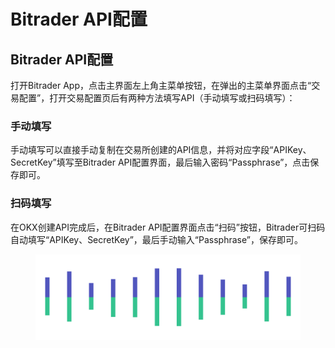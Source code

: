 # Bitrader API配置



## Bitrader API配置

打开Bitrader App，点击主界面左上角主菜单按钮，在弹出的主菜单界面点击“交易配置”，打开交易配置页后有两种方法填写API（手动填写或扫码填写）：

### 手动填写

手动填写可以直接手动复制在交易所创建的API信息，并将对应字段“APIKey、SecretKey”填写至Bitrader API配置界面，最后输入密码“Passphrase”，点击保存即可。

### 扫码填写

在OKX创建API完成后，在Bitrader API配置界面点击“扫码”按钮，Bitrader可扫码自动填写“APIKey、SecretKey”，最后手动输入“Passphrase”，保存即可。

<figure><img src="../../.gitbook/assets/Pagination (1) (1).png" alt=""><figcaption></figcaption></figure>
